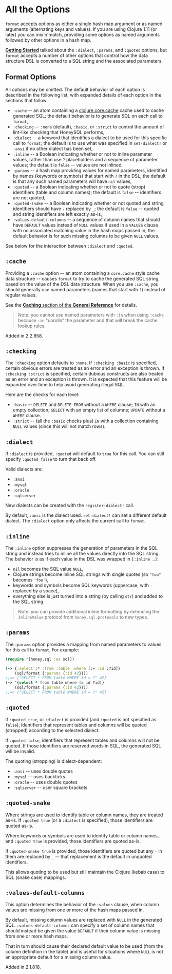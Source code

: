 # All the Options

`format` accepts options as either a single hash map argument or
as named arguments (alternating keys and values). If you are using
Clojure 1.11 (or later) you can mix'n'match, providing some options
as named arguments followed by other options in a hash map.

[**Getting Started**](https://cljdoc.org/d/com.github.seancorfield/honeysql/CURRENT/doc/getting-started)
talked about the `:dialect`, `:params`, and `:quoted` options,
but `format` accepts a number of other options that control
how the data structure DSL is converted to a SQL string
and the associated parameters.

## Format Options

All options may be omitted. The default behavior of each option is described in the following list, with expanded details of each option in the sections that follow.

* `:cache` -- an atom containing a [clojure.core.cache](https://github.com/clojure/core.cache) cache used to cache generated SQL; the default behavior is to generate SQL on each call to `format`,
* `:checking` -- `:none` (default), `:basic`, or `:strict` to control the amount of lint-like checking that HoneySQL performs,
* `:dialect` -- a keyword that identifies a dialect to be used for this specific call to `format`; the default is to use what was specified in `set-dialect!` or `:ansi` if no other dialect has been set,
* `:inline` -- a Boolean indicating whether or not to inline parameter values, rather than use `?` placeholders and a sequence of parameter values; the default is `false` -- values are not inlined,
* `:params` -- a hash map providing values for named parameters, identified by names (keywords or symbols) that start with `?` in the DSL; the default is that any such named parameters will have `nil` values,
* `:quoted` -- a Boolean indicating whether or not to quote (strop) identifiers (table and column names); the default is `false` -- identifiers are not quoted,
* `:quoted-snake` -- a Boolean indicating whether or not quoted and string identifiers should have `-` replaced by `_`; the default is `false` -- quoted and string identifiers are left exactly as-is,
* `:values-default-columns` -- a sequence of column names that should have `DEFAULT` values instead of `NULL` values if used in a `VALUES` clause with no associated matching value in the hash maps passed in; the default behavior is for such missing columns to be given `NULL` values.

See below for the interaction between `:dialect` and `:quoted`.

## `:cache`

Providing a `:cache` option -- an atom containing a `core.cache` style cache data structure -- causes `format` to try to cache the
generated SQL string, based on the value of the DSL data structure.
When you use `:cache`, you should generally use named parameters
(names that start with `?`) instead of regular values.

See the [**Caching** section of the **General Reference**](https://cljdoc.org/d/com.github.seancorfield/honeysql/CURRENT/doc/getting-started/general-reference#caching)
for details.

> Note: you cannot use named parameters with `:in` when using `:cache` because `:in` "unrolls" the parameter and that will break the cache lookup rules.

Added in 2.2.858.

## `:checking`

The `:checking` option defaults to `:none`.
If `:checking :basic` is specified, certain obvious errors
are treated as an error and an exception is thrown.
If `:checking :strict` is specified, certain dubious constructs are also treated as an error and an exception is
thrown.
It is expected that this feature will be expanded over time
to help avoid generating illegal SQL.

Here are the checks for each level:
* `:basic` -- `DELETE` and `DELETE FROM` without a `WHERE` clause; `IN` with an empty collection; `SELECT` with an empty list of columns; `UPDATE` without a `WHERE` clause.
* `:strict` -- (all the `:basic` checks plus) `IN` with a collection containing `NULL` values (since this will not match rows).

## `:dialect`

If `:dialect` is provided, `:quoted` will default to `true` for this call. You can still specify `:quoted false` to turn that back off.

Valid dialects are:

* `:ansi`
* `:mysql`
* `:oracle`
* `:sqlserver`

New dialects can be created with the `register-dialect!` call.

By default, `:ansi` is the dialect used. `set-dialect!` can
set a different default dialect. The `:dialect` option only affects
the current call to `format`.

## `:inline`

The `:inline` option suppresses the generation of parameters in
the SQL string and instead tries to inline all the values directly
into the SQL string. The behavior is as if each value in the DSL
was wrapped in `[:inline `..`]`:

* `nil` becomes the SQL value `NULL`,
* Clojure strings become inline SQL strings with single quotes (so `"foo"` becomes `'foo'`),
* keywords and symbols become SQL keywords (uppercase, with `-` replaced by a space),
* everything else is just turned into a string (by calling `str`) and added to the SQL string.

> Note: you can provide additional inline formatting by extending the `InlineValue` protocol from `honey.sql.protocols` to new types.

## `:params`

The `:params` option provides a mapping from named parameters
to values for this call to `format`. For example:

```clojure
(require '[honey.sql :as sql])

(-> {:select :* :from :table :where [:= :id :?id]}
    (sql/format {:params {:id 42}}))
;;=> ["SELECT * FROM table WHERE id = ?" 42]
(-> '{select * from table where (= id ?id)}
    (sql/format {:params {:id 42}}))
;;=> ["SELECT * FROM table WHERE id = ?" 42]
```

## `:quoted`

If `:quoted true`, or `:dialect` is provided (and `:quoted` is not
specified as `false`), identifiers that represent
tables and columns will be quoted (stropped) according to the
selected dialect.

If `:quoted false`, identifiers that represent tables and columns
will not be quoted. If those identifiers are reserved words in
SQL, the generated SQL will be invalid.

The quoting (stropping) is dialect-dependent:
* `:ansi` -- uses double quotes
* `:mysql` -- uses backticks
* `:oracle` -- uses double quotes
* `:sqlserver` -- user square brackets

## `:quoted-snake`

Where strings are used to identify table or column names, they are
treated as-is. If `:quoted true` (or a `:dialect` is specified),
those identifiers are quoted as-is.

Where keywords or symbols are used to identify table or column
names, and `:quoted true` is provided, those identifiers are
quoted as-is.

If `:quoted-snake true` is provided, those identifiers are quoted
but any `-` in them are replaced by `_` -- that replacement is the
default in unquoted identifiers.

This allows quoting to be used but still maintain the Clojure
(kebab case) to SQL (snake case) mappings.

## `:values-default-columns`

This option determines the behavior of the `:values` clause, when
column values are missing from one or more of the hash maps passed
in.

By default, missing column values are replaced with `NULL` in the
generated SQL. `:values-default-columns` can specify a set of
column names that should instead be given the value `DEFAULT` if
their column value is missing from one or more hash maps.

That in turn should cause their declared default value to be used
(from the column definition in the table) and is useful for
situations where `NULL` is not an appropriate default for a missing
column value.

Added in 2.1.818.
